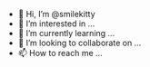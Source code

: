- 👋 Hi, I’m @smilekitty
- 👀 I’m interested in ...
- 🌱 I’m currently learning ...
- 💞️ I’m looking to collaborate on ...
- 📫 How to reach me ...

<!---
smilekitty/smilekitty is a ✨ special ✨ repository because its `README.md` (this file) appears on your GitHub profile.
You can click the Preview link to take a look at your changes.
--->
